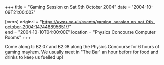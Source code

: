 +++
title = "Gaming Session on Sat 9th October 2004"
date = "2004-10-09T21:00:00Z"

[extra]
original = "https://uwcs.co.uk/events/gaming-session-on-sat-9th-october-2004-1474488956517/"    
end = "2004-10-10T04:00:00Z"
location = "Physics Concourse Computer Rooms"
+++

Come along to B2.07 and B2.08 along the Physics Concourse for 6 hours of gaming mayhem. We usually meet in "The Bar" an hour before for food and drinks to keep us fuelled up\!

